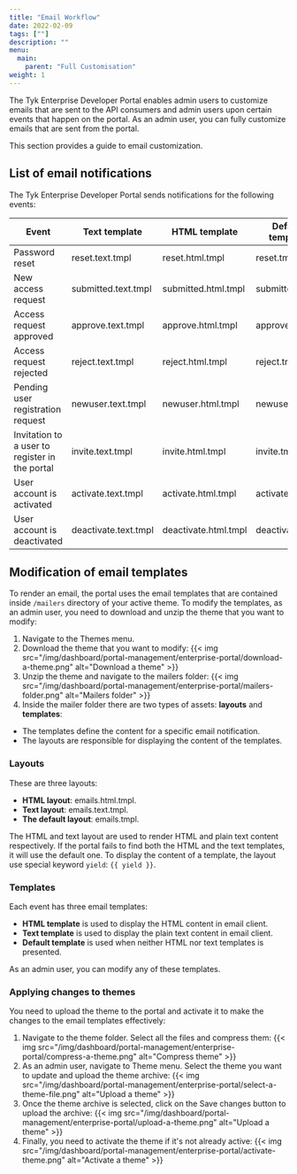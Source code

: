 ```yaml
---
title: "Email Workflow"
date: 2022-02-09
tags: [""]
description: ""
menu:
  main:
    parent: "Full Customisation"
weight: 1
---
```


The Tyk Enterprise Developer Portal enables admin users to customize emails that are sent to the API consumers and admin users upon certain events that happen on the portal.
As an admin user, you can fully customize emails that are sent from the  portal.

This section provides a guide to email customization.

## List of email notifications

The Tyk Enterprise Developer Portal sends notifications for the following events:

| Event                                          | Text template        | HTML template        | Default template |
|------------------------------------------------|----------------------|----------------------|------------------|
| Password reset                                 | reset.text.tmpl      | reset.html.tmpl      | reset.tmpl       |
| New access request                             | submitted.text.tmpl  | submitted.html.tmpl  | submitted.tmpl   |
| Access request approved                        | approve.text.tmpl    | approve.html.tmpl    | approve.tmpl     |
| Access request rejected                        | reject.text.tmpl     | reject.html.tmpl     | reject.tmpl      |
| Pending user registration request              | newuser.text.tmpl    | newuser.html.tmpl    | newuser.tmpl     |
| Invitation to a user to register in the portal | invite.text.tmpl     | invite.html.tmpl     | invite.tmpl      |
| User account is activated                      | activate.text.tmpl   | activate.html.tmpl   | activate.tmpl    |
| User account is deactivated                    | deactivate.text.tmpl | deactivate.html.tmpl | deactivate.tmpl  |

## Modification of email templates
To render an email, the portal uses the email templates that are contained inside `/mailers` directory of your active theme.
To modify the templates, as an admin user, you need to download and unzip the theme that you want to modify:
1. Navigate to the Themes menu.
2. Download the theme that you want to modify:
   {{< img src="/img/dashboard/portal-management/enterprise-portal/download-a-theme.png" alt="Download a theme" >}}
3. Unzip the theme and navigate to the mailers folder:
   {{< img src="/img/dashboard/portal-management/enterprise-portal/mailers-folder.png" alt="Mailers folder" >}}
4. Inside the mailer folder there are two types of assets: **layouts** and **templates**:
- The templates define the content for a specific email notification.
- The layouts are responsible for displaying the content of the templates.

### Layouts
These are three layouts:
* **HTML layout**: emails.html.tmpl.
* **Text layout**: emails.text.tmpl.
* **The default layout**: emails.tmpl.

The HTML and text layout are used to render HTML and plain text content respectively. If the portal fails to find both the HTML and the text templates, it will use the default one.
To display the content of a template, the layout use special keyword `yield`: `{{ yield }}`.

### Templates
Each event has three email templates:
* **HTML template** is used to display the HTML content in email client.
* **Text template** is used to display the plain text content in email client.
* **Default template** is used when neither HTML nor text templates is presented.

As an admin user, you can modify any of these templates.

### Applying changes to themes
You need to upload the theme to the portal and activate it to make the changes to the email templates effectively:
1. Navigate to the theme folder. Select all the files and compress them:
   {{< img src="/img/dashboard/portal-management/enterprise-portal/compress-a-theme.png" alt="Compress theme" >}}
2. As an admin user, navigate to Theme menu. Select the theme you want to update and upload the theme archive:
   {{< img src="/img/dashboard/portal-management/enterprise-portal/select-a-theme-file.png" alt="Upload a theme" >}}
3. Once the theme archive is selected, click on the Save changes button to upload the archive:
   {{< img src="/img/dashboard/portal-management/enterprise-portal/upload-a-theme.png" alt="Upload a theme" >}}
4. Finally, you need to activate the theme if it's not already active:
   {{< img src="/img/dashboard/portal-management/enterprise-portal/activate-theme.png" alt="Activate a theme" >}}